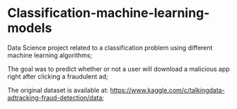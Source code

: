 # Classification-machine-learning-models
Data Science project related to a classification problem using different machine learning algorithms;

The goal was to predict whether or not a user will download a malicious app right after clicking a fraudulent ad;

The original dataset is available at: https://www.kaggle.com/c/talkingdata-adtracking-fraud-detection/data;


